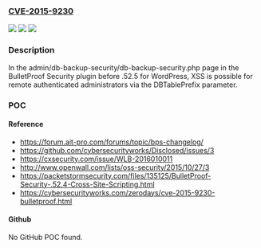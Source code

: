 ### [CVE-2015-9230](https://cve.mitre.org/cgi-bin/cvename.cgi?name=CVE-2015-9230)
![](https://img.shields.io/static/v1?label=Product&message=n%2Fa&color=blue)
![](https://img.shields.io/static/v1?label=Version&message=n%2Fa&color=blue)
![](https://img.shields.io/static/v1?label=Vulnerability&message=n%2Fa&color=brighgreen)

### Description

In the admin/db-backup-security/db-backup-security.php page in the BulletProof Security plugin before .52.5 for WordPress, XSS is possible for remote authenticated administrators via the DBTablePrefix parameter.

### POC

#### Reference
- https://forum.ait-pro.com/forums/topic/bps-changelog/
- https://github.com/cybersecurityworks/Disclosed/issues/3
- https://cxsecurity.com/issue/WLB-2016010011
- http://www.openwall.com/lists/oss-security/2015/10/27/3
- https://packetstormsecurity.com/files/135125/BulletProof-Security-.52.4-Cross-Site-Scripting.html
- https://cybersecurityworks.com/zerodays/cve-2015-9230-bulletproof.html

#### Github
No GitHub POC found.

